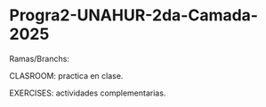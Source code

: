 # Progra2-UNAHUR-2da-Camada-2025

Ramas/Branchs:

CLASROOM: practica en clase.

EXERCISES: actividades complementarias.
